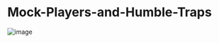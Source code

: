 # Mock-Players-and-Humble-Traps
![image](https://user-images.githubusercontent.com/77869251/144774079-d4d73209-e7ca-466b-93c2-6e53b70cc067.png)

